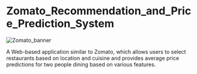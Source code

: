 # Zomato_Recommendation_and_Price_Prediction_System

![Zomato_banner](https://github.com/user-attachments/assets/d49cada5-d32e-4a13-b28c-ef91329a16f6)

A Web-based application similar to Zomato, which allows users to select restaurants based on location and cuisine and provides average price predictions for two people dining based on various features.
